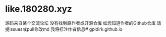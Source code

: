 # like.180280.xyz
源码来自某个交流论坛 没有找到原作者或开源仓库
如您知道作者的Github仓库 请提issues或pull修改md 我将标注作者信息# gpldirk.github.io
